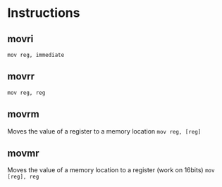 # Instructions

## movri
`mov reg, immediate`

## movrr
`mov reg, reg`

## movrm
Moves the value of a register to a memory location
`mov reg, [reg]`

## movmr
Moves the value of a memory location to a register (work on 16bits)
`mov [reg], reg`
